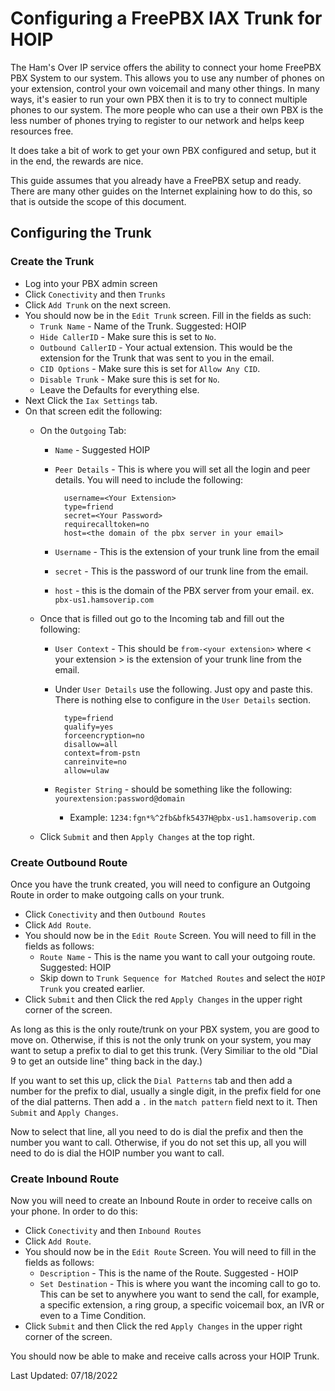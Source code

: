 # Configuring a FreePBX IAX Trunk for HOIP

The Ham's Over IP service offers the ability to connect your home FreePBX PBX System to our system. This allows you to use any number of phones on your extension, control your own voicemail and many other things. In many ways, it's easier to run your own PBX then it is to try to connect multiple phones to our system. The more people who can use a their own PBX is the less number of phones trying to register to our network and helps keep resources free. 

It does take a bit of work to get your own PBX configured and setup, but it in the end, the rewards are nice.

This guide assumes that you already have a FreePBX setup and ready. There are many other guides on the Internet explaining how to do this, so that is outside the scope of this document.

## Configuring the Trunk

### Create the Trunk

* Log into your PBX admin screen
* Click ```Conectivity``` and then ```Trunks```
* Click ```Add Trunk``` on the next screen.
* You should now be in the ```Edit Trunk``` screen. Fill in the fields as such:
    * ```Trunk Name``` - Name of the Trunk. Suggested: HOIP
    * ```Hide CallerID``` - Make sure this is set to ```No```.
    * ```Outbound CallerID``` - Your actual extension. This would be the extension for the Trunk that was sent to you in the email.
    * ```CID Options``` - Make sure this is set for ```Allow Any CID```.
    * ```Disable Trunk``` - Make sure this is set for ```No```.
    * Leave the Defaults for everything else.
* Next Click the ```Iax Settings``` tab.
* On that screen edit the following:
    * On the ```Outgoing``` Tab:
        * ```Name``` - Suggested HOIP
        * ```Peer Details``` - This is where you will set all the login and peer details. You will need to include the following:
            
                username=<Your Extension>
                type=friend
                secret=<Your Password>
                requirecalltoken=no
                host=<the domain of the pbx server in your email>
            
        * ```Username``` - This is the extension of your trunk line from the email
        * ```secret``` - This is the password of our trunk line from the email.
        * ```host``` - this is the domain of the PBX server from your email. ex. ```pbx-us1.hamsoverip.com```

    * Once that is filled out go to the Incoming tab and fill out the following:
        * ```User Context``` - This should be ```from-<your extension>``` where < your extension > is the extension of your trunk line from the email.
        * Under ```User Details``` use the following. Just opy and paste this. There is nothing else to configure in the ```User Details``` section.

                type=friend
                qualify=yes
                forceencryption=no
                disallow=all
                context=from-pstn
                canreinvite=no
                allow=ulaw

        * ```Register String``` - should be something like the following:
        ```yourextension:password@domain```

            * Example: ```1234:fgn*%^2fb&bfk5437H@pbx-us1.hamsoverip.com```

    * Click ```Submit``` and then ```Apply Changes``` at the top right.

### Create Outbound Route

Once you have the trunk created, you will need to configure an Outgoing Route in order to make outgoing calls on your trunk.

* Click ```Conectivity``` and then ```Outbound Routes```
* Click ```Add Route```.
* You should now be in the ```Edit Route``` Screen. You will need to fill in the fields as follows:
    * ```Route Name``` - This is the name you want to call your outgoing route. Suggested: HOIP
    * Skip down to ```Trunk Sequence for Matched Routes``` and select the ```HOIP Trunk``` you created earlier.
* Click ```Submit``` and then Click the red ```Apply Changes``` in the upper right corner of the screen.

As long as this is the only route/trunk on your PBX system, you are good to move on. Otherwise, if this is not the only trunk on your system, you may want to setup a prefix to dial to get this trunk. (Very Similiar to the old "Dial 9 to get an outside line" thing back in the day.)

If you want to set this up, click the ```Dial Patterns``` tab and then add a number for the prefix to dial, usually a single digit, in the prefix field for one of the dial patterns. Then add a ```.``` in the ```match pattern``` field next to it. Then ```Submit``` and ```Apply Changes```.

Now to select that line, all you need to do is dial the prefix and then the number you want to call. Otherwise, if you do not set this up, all you will need to do is dial the HOIP number you want to call.

### Create Inbound Route

Now you will need to create an Inbound Route in order to receive calls on your phone. In order to do this:

* Click ```Conectivity``` and then ```Inbound Routes```
* Click ```Add Route```.
* You should now be in the ```Edit Route``` Screen. You will need to fill in the fields as follows:
    * ```Description``` - This is the name of the Route. Suggested - HOIP
    * ```Set Destination``` - This is where you want the incoming call to go to. This can be set to anywhere you want to send the call, for example, a specific extension, a ring group, a specific voicemail box, an IVR or even to a Time Condition.
* Click ```Submit``` and then Click the red ```Apply Changes``` in the upper right corner of the screen.

You should now be able to make and receive calls across your HOIP Trunk.

Last Updated: 07/18/2022
